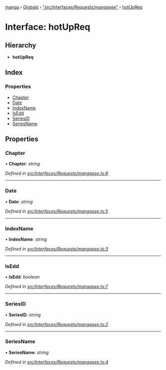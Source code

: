 [manga](../README.md) › [Globals](../globals.md) › ["src/Interfaces/Requests/mangasee"](../modules/_src_interfaces_requests_mangasee_.md) › [hotUpReq](_src_interfaces_requests_mangasee_.hotupreq.md)

# Interface: hotUpReq

## Hierarchy

* **hotUpReq**

## Index

### Properties

* [Chapter](_src_interfaces_requests_mangasee_.hotupreq.md#chapter)
* [Date](_src_interfaces_requests_mangasee_.hotupreq.md#date)
* [IndexName](_src_interfaces_requests_mangasee_.hotupreq.md#indexname)
* [IsEdd](_src_interfaces_requests_mangasee_.hotupreq.md#isedd)
* [SeriesID](_src_interfaces_requests_mangasee_.hotupreq.md#seriesid)
* [SeriesName](_src_interfaces_requests_mangasee_.hotupreq.md#seriesname)

## Properties

###  Chapter

• **Chapter**: *string*

*Defined in [src/Interfaces/Requests/mangasee.ts:6](https://github.com/tushar1210/manga-node/blob/6d10892/src/Interfaces/Requests/mangasee.ts#L6)*

___

###  Date

• **Date**: *string*

*Defined in [src/Interfaces/Requests/mangasee.ts:5](https://github.com/tushar1210/manga-node/blob/6d10892/src/Interfaces/Requests/mangasee.ts#L5)*

___

###  IndexName

• **IndexName**: *string*

*Defined in [src/Interfaces/Requests/mangasee.ts:3](https://github.com/tushar1210/manga-node/blob/6d10892/src/Interfaces/Requests/mangasee.ts#L3)*

___

###  IsEdd

• **IsEdd**: *boolean*

*Defined in [src/Interfaces/Requests/mangasee.ts:7](https://github.com/tushar1210/manga-node/blob/6d10892/src/Interfaces/Requests/mangasee.ts#L7)*

___

###  SeriesID

• **SeriesID**: *string*

*Defined in [src/Interfaces/Requests/mangasee.ts:2](https://github.com/tushar1210/manga-node/blob/6d10892/src/Interfaces/Requests/mangasee.ts#L2)*

___

###  SeriesName

• **SeriesName**: *string*

*Defined in [src/Interfaces/Requests/mangasee.ts:4](https://github.com/tushar1210/manga-node/blob/6d10892/src/Interfaces/Requests/mangasee.ts#L4)*
